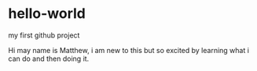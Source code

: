 # hello-world
my first github project

Hi may name is Matthew, i am new to this but so excited by learning what i can do and then doing it.
